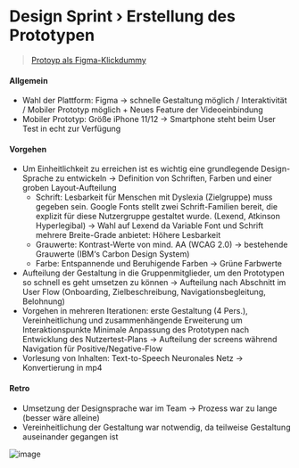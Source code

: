 # Design Sprint › Erstellung des Prototypen

> [Protoyp als Figma-Klickdummy](https://www.figma.com/proto/Y3n3YfCirgUVYRKMAOvu4v/Sprint-Week-Prototype?page-id=0%3A1&node-id=2%3A2&viewport=323%2C186%2C0.14&scaling=scale-down&starting-point-node-id=2%3A2)

#### Allgemein
- Wahl der Plattform: Figma -> schnelle Gestaltung möglich / Interaktivität / Mobiler Prototyp möglich + Neues Feature der Videoeinbindung
- Mobiler Prototyp: Größe iPhone 11/12 -> Smartphone steht beim User Test in echt zur Verfügung

#### Vorgehen
- Um Einheitlichkeit zu erreichen ist es wichtig eine grundlegende Design-Sprache zu entwickeln -> Definition von Schriften, Farben und einer groben Layout-Aufteilung
  - Schrift: Lesbarkeit für Menschen mit Dyslexia (Zielgruppe) muss gegeben sein. Google Fonts stellt zwei Schrift-Familien bereit, die explizit für diese Nutzergruppe gestaltet wurde. (Lexend, Atkinson Hyperlegibal) -> Wahl auf Lexend da Variable Font und Schrift mehrere Breite-Grade anbietet: Höhere Lesbarkeit
  - Grauwerte: Kontrast-Werte von mind. AA (WCAG 2.0) -> bestehende Grauwerte (IBM‘s Carbon Design System)
  - Farbe: Entspannende und Beruhigende Farben -> Grüne Farbwerte
- Aufteilung der Gestaltung in die Gruppenmitglieder, um den Prototypen so schnell es geht umsetzen zu können -> Aufteilung nach Abschnitt im User Flow (Onboarding, Zielbeschreibung, Navigationsbegleitung, Belohnung)
- Vorgehen in mehreren Iterationen: erste Gestaltung (4 Pers.), Vereinheitlichung und zusammenhängende Erweiterung um Interaktionspunkte
Minimale Anpassung des Prototypen nach Entwicklung des Nutzertest-Plans -> Aufteilung der screens während Navigation für Positive/Negative-Flow
- Vorlesung von Inhalten: Text-to-Speech Neuronales Netz -> Konvertierung in mp4

#### Retro
- Umsetzung der Designsprache war im Team -> Prozess war zu lange (besser wäre alleine)
- Vereinheitlichung der Gestaltung war notwendig, da teilweise Gestaltung auseinander gegangen ist


![image](https://user-images.githubusercontent.com/19761338/216335828-ed080167-a3f1-4d5d-9b4d-128f18ab4f65.png)
